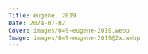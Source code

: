 ```yaml
---
Title: eugene, 2019
Date: 2024-07-02
Cover: images/049-eugene-2019.webp
Image: images/049-eugene-2019@2x.webp
---
```

